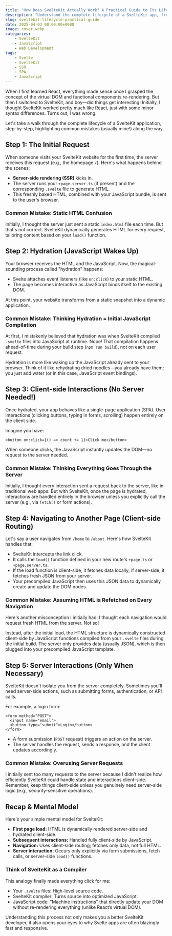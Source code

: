 ```yaml
---
title: "How Does SvelteKit Actually Work? A Practical Guide to Its Lifecycle"
description: "Understand the complete lifecycle of a SvelteKit app, from initial load and hydration to navigation and client-side rendering, with common mistakes clarified."
slug: sveltekit-lifecycle-practical-guide
date: 2025-04-03 00:00:00+0000
image: cover.webp
categories:
    - SvelteKit
    - JavaScript
    - Web Development
tags:
    - Svelte
    - SvelteKit
    - SSR
    - SPA
    - JavaScript
---
```


When I first learned React, everything made sense once I grasped the concept of the virtual DOM and functional components re-rendering. But then I switched to SvelteKit, and boy—did things get interesting! Initially, I thought SvelteKit worked pretty much like React, just with some minor syntax differences. Turns out, I was wrong.

Let's take a walk through the complete lifecycle of a SvelteKit application, step-by-step, highlighting common mistakes (usually mine!) along the way.

## Step 1: The Initial Request

When someone visits your SvelteKit website for the first time, the server receives this request (e.g., the homepage `/`). Here's what happens behind the scenes:

- **Server-side rendering (SSR)** kicks in.
- The server runs your `+page.server.ts` (if present) and the corresponding `.svelte` file to generate HTML.
- This freshly baked HTML, combined with your JavaScript bundle, is sent to the user's browser.

### Common Mistake: Static HTML Confusion

Initially, I thought the server just sent a static `index.html` file each time. But that's not correct. SvelteKit dynamically generates HTML for every request, tailoring content based on your `load()` function.

## Step 2: Hydration (JavaScript Wakes Up)

Your browser receives the HTML and the JavaScript. Now, the magical-sounding process called "hydration" happens:

- Svelte attaches event listeners (like `on:click`) to your static HTML.
- The page becomes interactive as JavaScript binds itself to the existing DOM.

At this point, your website transforms from a static snapshot into a dynamic application.

### Common Mistake: Thinking Hydration = Initial JavaScript Compilation

At first, I mistakenly believed that hydration was when SvelteKit compiled `.svelte` files into JavaScript at runtime. Nope! That compilation happens ahead-of-time during your build step (`npm run build`), not on each user request.

Hydration is more like waking up the JavaScript already sent to your browser. Think of it like rehydrating dried noodles—you already have them; you just add water (or in this case, JavaScript event bindings).

## Step 3: Client-side Interactions (No Server Needed!)

Once hydrated, your app behaves like a single-page application (SPA). User interactions (clicking buttons, typing in forms, scrolling) happen entirely on the client side.

Imagine you have:

```svelte
<button on:click={() => count += 1}>Click me</button>
```

When someone clicks, the JavaScript instantly updates the DOM—no request to the server needed.

### Common Mistake: Thinking Everything Goes Through the Server

Initially, I thought every interaction sent a request back to the server, like in traditional web apps. But with SvelteKit, once the page is hydrated, interactions are handled entirely in the browser unless you explicitly call the server (e.g., via `fetch()` or form actions).

## Step 4: Navigating to Another Page (Client-side Routing)

Let's say a user navigates from `/home` to `/about`. Here's how SvelteKit handles that:

- SvelteKit intercepts the link click.
- It calls the `load()` function defined in your new route's `+page.ts` or `+page.server.ts`.
- If the load function is client-side, it fetches data locally; if server-side, it fetches fresh JSON from your server.
- Your precompiled JavaScript then uses this JSON data to dynamically create and update the DOM nodes.

### Common Mistake: Assuming HTML is Refetched on Every Navigation

Here's another misconception I initially had: I thought each navigation would request fresh HTML from the server. Not so!

Instead, after the initial load, the HTML structure is dynamically constructed client-side by JavaScript functions compiled from your `.svelte` files during the initial build. The server only provides data (usually JSON), which is then plugged into your precompiled JavaScript template.

## Step 5: Server Interactions (Only When Necessary)

SvelteKit doesn't isolate you from the server completely. Sometimes you'll need server-side actions, such as submitting forms, authentication, or API calls.

For example, a login form:

```svelte
<form method="POST">
  <input name="email">
  <button type="submit">Login</button>
</form>
```

- A form submission (`POST` request) triggers an action on the server.
- The server handles the request, sends a response, and the client updates accordingly.

### Common Mistake: Overusing Server Requests

I initially sent too many requests to the server because I didn't realize how efficiently SvelteKit could handle state and interactions client-side. Remember, keep things client-side unless you genuinely need server-side logic (e.g., security-sensitive operations).

## Recap & Mental Model

Here's your simple mental model for SvelteKit:

- **First page load:** HTML is dynamically rendered server-side and hydrated client-side.
- **Subsequent interactions:** Handled fully client-side by JavaScript.
- **Navigation:** Uses client-side routing; fetches only data, not full HTML.
- **Server interaction:** Occurs only explicitly via form submissions, fetch calls, or server-side `load()` functions.

### Think of SvelteKit as a Compiler

This analogy finally made everything click for me:

- Your `.svelte` files: High-level source code.
- SvelteKit compiler: Turns source into optimized JavaScript.
- JavaScript code: "Machine instructions" that directly update your DOM without re-rendering everything (unlike React’s virtual DOM).

Understanding this process not only makes you a better SvelteKit developer, it also opens your eyes to why Svelte apps are often blazingly fast and responsive.
